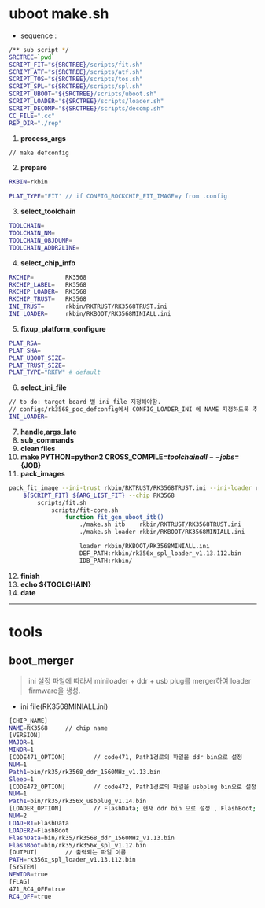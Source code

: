 # uboot make.sh 

- sequence :   
```bash
/** sub script */
SRCTREE=`pwd`
SCRIPT_FIT="${SRCTREE}/scripts/fit.sh"
SCRIPT_ATF="${SRCTREE}/scripts/atf.sh"
SCRIPT_TOS="${SRCTREE}/scripts/tos.sh"
SCRIPT_SPL="${SRCTREE}/scripts/spl.sh"
SCRIPT_UBOOT="${SRCTREE}/scripts/uboot.sh"
SCRIPT_LOADER="${SRCTREE}/scripts/loader.sh"
SCRIPT_DECOMP="${SRCTREE}/scripts/decomp.sh"
CC_FILE=".cc"
REP_DIR="./rep"
```
  01. **process_args**  
```bash
// make defconfig
```
  02. **prepare**  
```bash
RKBIN=rkbin

PLAT_TYPE="FIT'	// if CONFIG_ROCKCHIP_FIT_IMAGE=y from .config
```
  03. **select_toolchain**  
```bash
TOOLCHAIN=
TOOLCHAIN_NM=
TOOLCHAIN_OBJDUMP=
TOOLCHAIN_ADDR2LINE=
```
  04. **select_chip_info**  
```bash
RKCHIP=			RK3568
RKCHIP_LABEL=	RK3568	
RKCHIP_LOADER=	RK3568
RKCHIP_TRUST=	RK3568
INI_TRUST=		rkbin/RKTRUST/RK3568TRUST.ini
INI_LOADER=		rkbin/RKBOOT/RK3568MINIALL.ini
```
  05. **fixup_platform_configure**  
```bash
PLAT_RSA=
PLAT_SHA=
PLAT_UBOOT_SIZE=
PLAT_TRUST_SIZE=
PLAT_TYPE="RKFW" # default
```
  06. **select_ini_file**  
```bash
// to do: target board 별 ini_file 지정해야함.
// configs/rk3568_poc_defconfig에서 CONFIG_LOADER_INI 에 NAME 지정하도록 추가.
INI_LOADER=
```
 
  07. **handle,args_late**  
  08. **sub_commands**  
  09. **clean files**  
  10. **make PYTHON=python2 CROSS_COMPILE=${toolchain} all --jobs=${JOB}**  
  11. **pack_images**  
```bash
pack_fit_image --ini-trust rkbin/RKTRUST/RK3568TRUST.ini --ini-loader rkbin/RKBOOT?RK3568MINIALL.ini 
	${SCRIPT_FIT} ${ARG_LIST_FIT} --chip RK3568
		scripts/fit.sh
			scripts/fit-core.sh
				function fit_gen_uboot_itb()
					./make.sh itb 	 rkbin/RKTRUST/RK3568TRUST.ini
					./make.sh loader rkbin/RKBOOT/RK3568MINIALL.ini

					loader rkbin/RKBOOT/RK3568MINIALL.ini
					DEF_PATH:rkbin/rk356x_spl_loader_v1.13.112.bin
					IDB_PATH:rkbin/
```
  12. **finish**  
  13. **echo ${TOOLCHAIN}**  
  14. **date**  
 
-----

# tools

## boot_merger
 > ini 설정 파일에 따라서 miniloader + ddr + usb plug를 merger하여 loader firmware을 생성.

 - ini file(RK3568MINIALL.ini)
```bash
[CHIP_NAME]
NAME=RK3568		// chip name
[VERSION]
MAJOR=1		
MINOR=1
[CODE471_OPTION]		// code471, Path1경로의 파일을 ddr bin으로 설정
NUM=1
Path1=bin/rk35/rk3568_ddr_1560MHz_v1.13.bin
Sleep=1
[CODE472_OPTION]		// code472, Path1경로의 파일을 usbplug bin으로 설정
NUM=1
Path1=bin/rk35/rk356x_usbplug_v1.14.bin
[LOADER_OPTION]			// FlashData; 현재 ddr bin 으로 설정 , FlashBoot; miniLoader bin 으로 설정
NUM=2
LOADER1=FlashData
LOADER2=FlashBoot
FlashData=bin/rk35/rk3568_ddr_1560MHz_v1.13.bin
FlashBoot=bin/rk35/rk356x_spl_v1.12.bin
[OUTPUT]		// 출력되는 파일 이름
PATH=rk356x_spl_loader_v1.13.112.bin
[SYSTEM]
NEWIDB=true
[FLAG]
471_RC4_OFF=true
RC4_OFF=true
```
